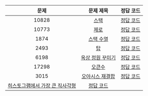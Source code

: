 | 문제 | 문제 제목 | 정답 코드 |
| :--: | :--: | :--: |
| 10828 | [스택](https://www.acmicpc.net/problem/10828) | [정답 코드](10828.swift)
| 10773 | [제로](https://www.acmicpc.net/problem/10773) | [정답 코드](10773.swift)
| 1874 | [스택 수열](https://www.acmicpc.net/problem/1874) | [정답 코드](1874.swift)
| 2493 | [탑](https://www.acmicpc.net/problem/2493) | [정답 코드](2493.swift)
| 6198 | [옥상 정원 꾸미기](https://www.acmicpc.net/problem/6198) | [정답 코드](6198.swift)
| 17298 | [오큰수](https://www.acmicpc.net/problem/17298) | [정답 코드](17298.swift)
| 3015 | [오아시스 재결합](https://www.acmicpc.net/problem/3015) | [정답 코드](3015.swift)
| [히스토그램에서 가장 큰 직사각형](https://www.acmicpc.net/problem/6549) | [정답 코드](6549.swift)
